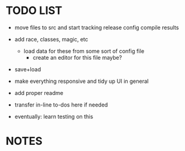 # TODO LIST

- move files to src and start tracking release config compile results  
- add race, classes, magic, etc
    - load data for these from some sort of config file
        - create an editor for this file maybe?
- save+load
- make everything responsive and tidy up UI in general

- add proper readme
- transfer in-line to-dos here if needed

- eventually: learn testing on this


# NOTES
